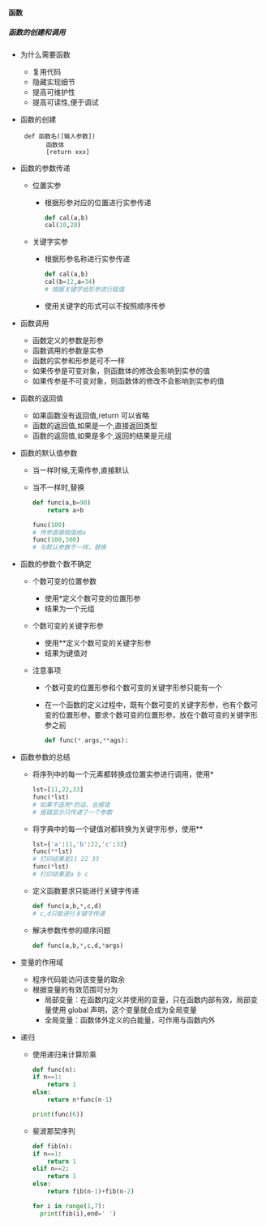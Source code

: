 #### 函数

##### 函数的创建和调用

- 为什么需要函数

  - 复用代码
  - 隐藏实现细节
  - 提高可维护性
  - 提高可读性,便于调试

- 函数的创建

  ```
   def 函数名([输入参数])
         函数体
         [return xxx]
  ```

- 函数的参数传递

  - 位置实参

    - 根据形参对应的位置进行实参传递

      ```python
      def cal(a,b)
      cal(10,20)
      ```

  - 关键字实参

    - 根据形参名称进行实参传递

      ```python
      def cal(a,b)
      cal(b=12,a=34)
      # 根据关键字给形参进行赋值

      ```

    - 使用关键字的形式可以不按照顺序传参

- 函数调用

  - 函数定义的参数是形参
  - 函数调用的参数是实参
  - 函数的实参和形参是可不一样
  - 如果传参是可变对象，则函数体的修改会影响到实参的值
  - 如果传参是不可变对象，则函数体的修改不会影响到实参的值

- 函数的返回值

  - 如果函数没有返回值,return 可以省略
  - 函数的返回值,如果是一个,直接返回类型
  - 函数的返回值,如果是多个,返回的结果是元组

- 函数的默认值参数

  - 当一样时候,无需传参,直接默认
  - 当不一样时,替换

    ```python
    def func(a,b=90)
        return a+b

    func(100)
    # 传参直接赋值给a
    func(100,300)
    # 与默认参数不一样，替换
    ```

- 函数的参数个数不确定

  - 个数可变的位置参数
    - 使用\*定义个数可变的位置形参
    - 结果为一个元组
  - 个数可变的关键字形参
    - 使用\*\*定义个数可变的关键字形参
    - 结果为键值对
  - 注意事项

    - 个数可变的位置形参和个数可变的关键字形参只能有一个
    - 在一个函数的定义过程中，既有个数可变的关键字形参，也有个数可变的位置形参，要求个数可变的位置形参，放在个数可变的关键字形参之前

      ```python
      def func(* args,**ags):
      ```

- 函数参数的总结

  - 将序列中的每一个元素都转换成位置实参进行调用，使用\*

    ```python
    lst=[11,22,33]
    func(*lst)
    # 如果不适用*的话，会报错
    # 报错显示只传递了一个参数
    ```

  - 将字典中的每一个键值对都转换为关键字形参，使用\*\*

    ```python
    lst={'a':11,'b':22,'c':33}
    func(**lst)
    # 打印结果是11 22 33
    func(*lst)
    # 打印结果是a b c
    ```

  - 定义函数要求只能进行关键字传递

    ```python
    def func(a,b,*,c,d)
    # c,d只能进行关键字传递
    ```

  - 解决参数传参的顺序问题

    ```python
    def func(a,b,*,c,d,*args)
    ```

- 变量的作用域

  - 程序代码能访问该变量的取余
  - 根据变量的有效范围可分为
    - 局部变量：在函数内定义并使用的变量，只在函数内部有效，局部变量使用 global 声明，这个变量就会成为全局变量
    - 全局变量：函数体外定义的白能量，可作用与函数内外

- 递归

  - 使用递归来计算阶乘

    ```python
    def func(n):
    if n==1:
        return 1
    else:
        return n*func(n-1)

    print(func(6))
    ```

  - 斐波那契序列

    ```python
    def fib(n):
    if n==1:
        return 1
    elif n==2:
        return 1
    else:
        return fib(n-1)+fib(n-2)

    for i in range(1,7):
      print(fib(i),end=' ')
    ```
